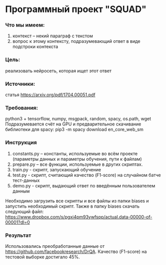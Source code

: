 # Программный проект "SQUAD"

### Что мы имеем:
  1) контекст – некий параграф с текстом
  2) вопрос к этому контексту, подразумевающий ответ в виде подстроки контекста

### Цель:
  реализовать нейросеть, которая ищет этот ответ
  
### Источники:
  статья https://arxiv.org/pdf/1704.00051.pdf

### Требования:
  python3 + tensorflow, numpy, msgpack, random, spacy, os.path, wget
  Подразумевается счёт на GPU и предварительное скачивание библиотеки для spacy:
    pip3 -m spacy download en_core_web_sm

### Инструкция
  1) constants.py – константы, используемые во всём проекте (параметры данных и параметры обучения, пути к файлам)
  2) prepare.py – все функции, используемые в других скриптах.
  3) train.py - скрипт, запускающий обучение
  4) test.py - скрипт, считающий качество (F1-score) на случайном батче тест-данных
  5) demo.py - скрипт, выдающий ответ по введённым пользователем данным
  
  Необходимо загрузить все скрипты и все файлы из папки biases и запустить необходимый скрипт.
  Также в папку biases скачать следующий файл: https://www.dropbox.com/s/pgxi4pm93ywfspp/actual.data-00000-of-00001?dl=0
  
### Результат
  Использовались преобработанные данные от https://github.com/facebookresearch/DrQA.
  Качество (F1-score) на тестовой выборке достигало 45%.
